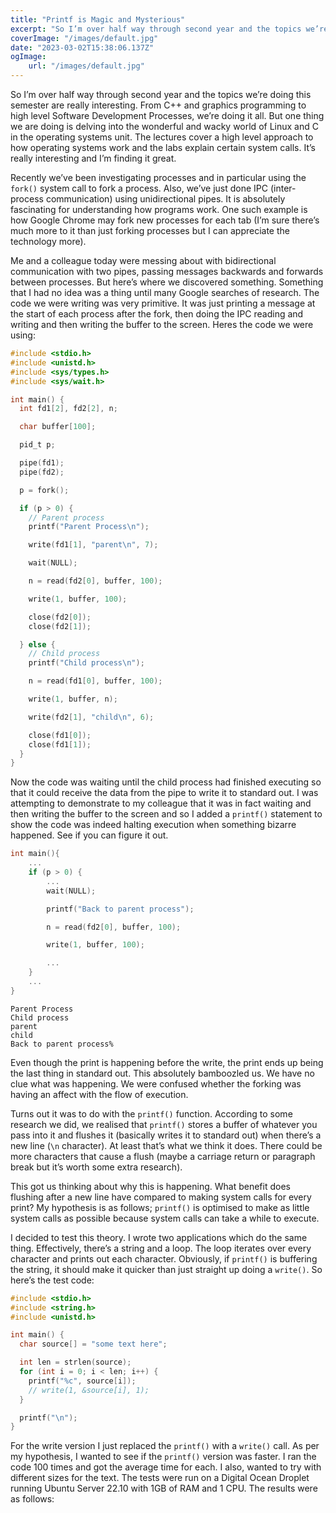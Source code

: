 ```yaml
---
title: "Printf is Magic and Mysterious"
excerpt: "So I’m over half way through second year and the topics we’re doing this semester are really interesting. From C++ and graphics programming to high level Software Development Processes, we’re doing it all."
coverImage: "/images/default.jpg"
date: "2023-03-02T15:38:06.137Z"
ogImage:
    url: "/images/default.jpg"
---
```


So I’m over half way through second year and the topics we’re doing this semester are really interesting. From C++ and graphics programming to high level Software Development Processes, we’re doing it all. But one thing we are doing is delving into the wonderful and wacky world of Linux and C in the operating systems unit. The lectures cover a high level approach to how operating systems work and the labs explain certain system calls. It’s really interesting and I’m finding it great.

Recently we’ve been investigating processes and in particular using the `fork()` system call to fork a process. Also, we’ve just done IPC (inter-process communication) using unidirectional pipes. It is absolutely fascinating for understanding how programs work. One such example is how Google Chrome may fork new processes for each tab (I’m sure there’s much more to it than just forking processes but I can appreciate the technology more).

Me and a colleague today were messing about with bidirectional communication with two pipes, passing messages backwards and forwards between processes. But here’s where we discovered something. Something that I had no idea was a thing until many Google searches of research. The code we were writing was very primitive. It was just printing a message at the start of each process after the fork, then doing the IPC reading and writing and then writing the buffer to the screen. Heres the code we were using:

```c
#include <stdio.h>
#include <unistd.h>
#include <sys/types.h>
#include <sys/wait.h>

int main() {
  int fd1[2], fd2[2], n;

  char buffer[100];

  pid_t p;

  pipe(fd1);
  pipe(fd2);

  p = fork();

  if (p > 0) {
    // Parent process
    printf("Parent Process\n");

    write(fd1[1], "parent\n", 7);

    wait(NULL);

    n = read(fd2[0], buffer, 100);

    write(1, buffer, 100);

    close(fd2[0]);
    close(fd2[1]);

  } else {
    // Child process
    printf("Child process\n");

    n = read(fd1[0], buffer, 100);

    write(1, buffer, n);

    write(fd2[1], "child\n", 6);

    close(fd1[0]);
    close(fd1[1]);
  }
}

```

Now the code was waiting until the child process had finished executing so that it could receive the data from the pipe to write it to standard out. I was attempting to demonstrate to my colleague that it was in fact waiting and then writing the buffer to the screen and so I added a `printf()` statement to show the code was indeed halting execution when something bizarre happened. See if you can figure it out.

```c
int main(){
    ...
    if (p > 0) {
        ...
        wait(NULL);

        printf("Back to parent process");

        n = read(fd2[0], buffer, 100);

        write(1, buffer, 100);

        ...
    }
    ...
}
```

```text
Parent Process
Child process
parent
child
Back to parent process%
```

Even though the print is happening before the write, the print ends up being the last thing in standard out. This absolutely bamboozled us. We have no clue what was happening. We were confused whether the forking was having an affect with the flow of execution.

Turns out it was to do with the `printf()` function. According to some research we did, we realised that `printf()` stores a buffer of whatever you pass into it and flushes it (basically writes it to standard out) when there’s a new line (`\n` character). At least that’s what we think it does. There could be more characters that cause a flush (maybe a carriage return or paragraph break but it’s worth some extra research).

This got us thinking about why this is happening. What benefit does flushing after a new line have compared to making system calls for every print? My hypothesis is as follows; `printf()` is optimised to make as little system calls as possible because system calls can take a while to execute.

I decided to test this theory. I wrote two applications which do the same thing. Effectively, there’s a string and a loop. The loop iterates over every character and prints out each character. Obviously, if `printf()` is buffering the string, it should make it quicker than just straight up doing a `write()`. So here’s the test code:

```c
#include <stdio.h>
#include <string.h>
#include <unistd.h>

int main() {
  char source[] = "some text here";

  int len = strlen(source);
  for (int i = 0; i < len; i++) {
    printf("%c", source[i]); 
    // write(1, &source[i], 1);
  }

  printf("\n");
}
```

For the write version I just replaced the `printf()` with a `write()` call. As per my hypothesis, I wanted to see if the `printf()` version was faster. I ran the code 100 times and got the average time for each. I also, wanted to try with different sizes for the text. The tests were run on a Digital Ocean Droplet running Ubuntu Server 22.10 with 1GB of RAM and 1 CPU. The results were as follows:
